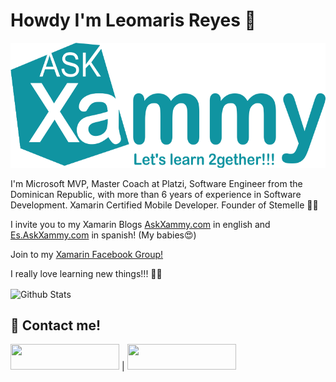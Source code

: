 # Howdy I'm Leomaris Reyes 🙋‍

<img src="https://github.com/LeomarisReyes/leomarisreyes/blob/master/Logo.png" height="200" width="580" title="AskXammy"/>


I'm Microsoft MVP, Master Coach at Platzi, Software Engineer from the Dominican Republic, with more than 6 years of experience in Software Development. Xamarin Certified Mobile Developer. Founder  of Stemelle 👩‍💻

I invite you to my Xamarin Blogs <a href="https://askxammy.com">AskXammy.com</a> in english and <a href="https://es.askxammy.com">Es.AskXammy.com</a> in spanish! (My babies😍)

Join to my <a href="https://www.facebook.com/groups/aprendiendoxamarinformsynetcore">Xamarin Facebook Group!</a> 

I really love learning new things!!! 💚💕

<img align="center" src="https://github-readme-stats.vercel.app/api?username=LeomarisReyes&include_all_commits=true&count_private=true&show_icons=true&line_height=20&title_color=d55e9a&icon_color=2234AE&text_color=D3D3D3&bg_color=0,000000,130F40" alt="Github Stats">


## 📝  Contact me!
   
<a href="https://do.linkedin.com/in/leomaris-reyes-1b598661" target="_blank"><img src="https://img.shields.io/badge/linkedin-%230077B5.svg?&style=for-the-badge&logo=linkedin&logoColor=white" height="41" width="174"></a> | <a href="https://twitter.com/LeomarisReyes11" target="_blank"><img src="https://img.shields.io/badge/twitter-%231DA1F2.svg?&style=for-the-badge&logo=twitter&logoColor=white" height="41" width="174"></a>

